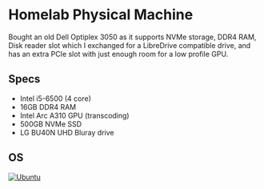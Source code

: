 # Homelab Physical Machine

Bought an old Dell Optiplex 3050 as it supports NVMe storage, DDR4 RAM, Disk reader slot which I exchanged for a LibreDrive compatible drive, and has an extra PCIe slot with just enough room for a low profile GPU.

## Specs

- Intel i5-6500 (4 core)
- 16GB DDR4 RAM
- Intel Arc A310 GPU (transcoding)
- 500GB NVMe SSD
- LG BU40N UHD Bluray drive

## OS

[![Ubuntu](https://img.shields.io/badge/Ubuntu_22.04-%23c9d1d9?&logo=ubuntu&logoColor=red)](https://releases.ubuntu.com/jammy/)
